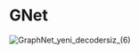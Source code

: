 # GNet
![GraphNet_yeni_decodersiz_(6)](https://user-images.githubusercontent.com/15743753/138309567-6a6abadf-4487-4b16-b745-0a236c634928.png)
